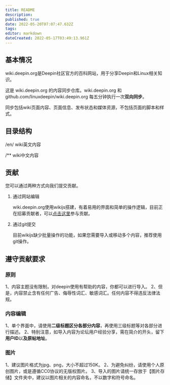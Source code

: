 ```yaml
---
title: README
description: 
published: true
date: 2022-05-20T07:07:47.632Z
tags: 
editor: markdown
dateCreated: 2022-05-17T03:49:13.961Z
---
```



## 基本情况
wiki.deepin.org是Deepin社区官方的百科网站，用于分享Deepin和Linux相关知识。

这是 wiki.deepin.org 的内容同步仓库。wiki.deepin.org 和 github.com/linuxdeepin/wiki.deepin.org 每五分钟执行一次**双向同步**。

同步包括wiki页面内容、页面信息、发布状态和媒体资源，不包括页面的脚本和样式。

## 目录结构

/en/ wiki英文内容

/** wiki中文内容

## 贡献

您可以通过两种方式向我们提交贡献。

1. 通过网站编辑

    wiki.deepin.org使用wikijs搭建，有着易用的界面和简单的操作逻辑，目前正在招募贡献者，可以[点击这里](https://wiki.deepin.org/zh/%E5%85%B3%E4%BA%8EDeepin/Deepin_Wiki/%E5%8F%82%E4%B8%8E%E6%90%AD%E5%BB%BA)参与贡献。

2. 通过git提交

    目前wikijs缺少批量操作的功能，如果您需要导入或移动多个内容，推荐使用git操作。

## 遵守贡献要求

### 原则
1、内容主题没有限制，对deepin使用有帮助的内容，你都可以进行导入。
2、但是，内容禁止含有任何广告、侮辱性词汇、敏感词汇。任何内容不得违反法律法规。

### 内容编辑
1、单个界面中，请使用**二级标题区分各部分内容**，再使用三级标题等对各部分进行描述。
2、特别注意，如导入内容为论坛用户经验分享，需在简介的开头，留下**用户ID**以**及原帖地址**。
  
### 图片
1、建议图片格式为jpg、png，大小不超过150K。
2、为避免纠纷，请使用个人原创图片，或是遵循CC0协议的无版权图片。
3、导入的图片请统一存放于【图片存储】文件夹中，建议以图片相关的内容命名，不以数字和符号命名。


